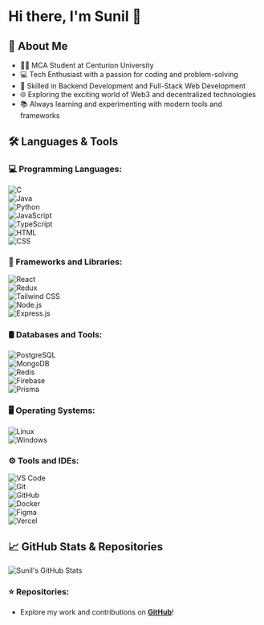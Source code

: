 # Hi there, I'm Sunil 👋  

## 🚀 About Me  

- 🧑‍🎓 MCA Student at Centurion University  
- 💻 Tech Enthusiast with a passion for coding and problem-solving  
- 🔧 Skilled in Backend Development and Full-Stack Web Development  
- 🌐 Exploring the exciting world of Web3 and decentralized technologies  
- 📚 Always learning and experimenting with modern tools and frameworks  

## 🛠️ Languages & Tools  

### 💻 Programming Languages:  
![C](https://img.icons8.com/color/48/000000/c-programming.png)  
![Java](https://img.icons8.com/fluency/48/000000/java-coffee-cup-logo.png)  
![Python](https://img.icons8.com/fluency/48/000000/python.png)  
![JavaScript](https://img.icons8.com/fluency/48/000000/javascript.png)  
![TypeScript](https://img.icons8.com/fluency/48/000000/typescript.png)  
![HTML](https://img.icons8.com/fluency/48/000000/html-5.png)  
![CSS](https://img.icons8.com/fluency/48/000000/css3.png)  

### 🧱 Frameworks and Libraries:  
![React](https://img.icons8.com/fluency/48/000000/react.png)  
![Redux](https://img.icons8.com/fluency/48/000000/redux.png)  
![Tailwind CSS](https://img.icons8.com/fluency/48/000000/tailwindcss.png)  
![Node.js](https://img.icons8.com/fluency/48/000000/nodejs.png)  
![Express.js](https://img.icons8.com/fluency/48/000000/express.png)  

### 🛢️ Databases and Tools:  
![PostgreSQL](https://img.icons8.com/fluency/48/000000/postgresql.png)  
![MongoDB](https://img.icons8.com/fluency/48/000000/mongodb.png)  
![Redis](https://img.icons8.com/fluency/48/000000/redis.png)  
![Firebase](https://img.icons8.com/fluency/48/000000/firebase.png)  
![Prisma](https://img.icons8.com/fluency/48/000000/prisma.png)  

### 🖥️ Operating Systems:  
![Linux](https://img.icons8.com/fluency/48/000000/linux.png)  
![Windows](https://img.icons8.com/fluency/48/000000/windows-10.png)  

### ⚙️ Tools and IDEs:  
![VS Code](https://img.icons8.com/fluency/48/000000/visual-studio-code-2019.png)  
![Git](https://img.icons8.com/fluency/48/000000/git.png)  
![GitHub](https://img.icons8.com/fluency/48/000000/github.png)  
![Docker](https://img.icons8.com/fluency/48/000000/docker.png)  
![Figma](https://img.icons8.com/fluency/48/000000/figma.png)  
![Vercel](https://img.icons8.com/fluency/48/000000/vercel.png)  

## 📈 GitHub Stats & Repositories  

![Sunil's GitHub Stats](https://github-readme-stats.vercel.app/api?username=sunil8521&show_icons=true&theme=radical)  

### ⭐️ Repositories:  
- Explore my work and contributions on **[GitHub](https://github.com/sunil8521)**!  
